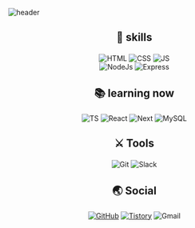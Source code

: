 ![header](https://capsule-render.vercel.app/api?type=Waving&color=auto&height=200&section=header&text=Welcome%20My%20World!&fontSize=60)

## <p align="center"> 💪 skills </p>

<div align="center">
<img alt="HTML" src ="https://img.shields.io/badge/HTML-E34F26.svg?&style=plastic&logo=HTML5&logoColor=white"/>
<img alt="CSS" src ="https://img.shields.io/badge/CSS-1572B6.svg?&?style=plastic&logo=CSS3&logoColor=white"/>
<img alt="JS" src ="https://img.shields.io/badge/JavaScript-F7DF1E.svg?&?style=plastic&logo=JavaScript&logoColor=black"/>
<br>
<img alt="NodeJs" src ="https://img.shields.io/badge/Node.js-339933.svg?&?style=plastic&logo=Node.js&logoColor=white"/> <img alt="Express" src ="https://img.shields.io/badge/Express-000000.svg?&?style=plastic&logo=Express&logoColor=white"/>
</div>

## <p align="center"> 📚 learning now </p>

<div align="center">
<img alt="TS" src ="https://img.shields.io/badge/TypeScript-3178C6.svg?&?style=plastic&logo=TypeScript&logoColor=black"/>
<img alt="React" src ="https://img.shields.io/badge/React-61DAFB.svg?&?style=plastic&logo=React&logoColor=white"/>
<img alt="Next" src ="https://img.shields.io/badge/Next.js-000000.svg?&?style=plastic&logo=Next.js&logoColor=white"/>
<img alt="MySQL" src ="https://img.shields.io/badge/MySQL-4479A1.svg?&?style=plastic&logo=MySQL&logoColor=black"/>
</div>


## <p align="center"> ⚔ Tools </p>

<div align="center">
<img alt="Git" src ="https://img.shields.io/badge/Git-F05032.svg?&?style=plastic&logo=Git&logoColor=black"/>
<img alt="Slack" src ="https://img.shields.io/badge/Slack-4A154B.svg?&?style=plastic&logo=Slack&logoColor=black"/>
</div>


## <p align="center"> 🌏 Social </p>

<div align="center">
<a href="https://github.com/Edaero" target="_blank"><img alt="GitHub" src ="https://img.shields.io/badge/GitHub-181717.svg?&?style=plastic&logo=GitHub&logoColor=white"/></a>
<a href="https://dengcode.tistory.com/" target="_blank"><img alt="Tistory" src ="https://img.shields.io/badge/Tistory-000000.svg?&?style=plastic&logo=Tistory&logoColor=white"/></a>
<img alt="Gmail" src ="https://img.shields.io/badge/edaero22@gmail.com-EA4335.svg?&?style=plastic&logo=Gmail&logoColor=white"/>
</div>

<!--
**Edaero/Edaero** is a ✨ _special_ ✨ repository because its `README.md` (this file) appears on your GitHub profile.

Here are some ideas to get you started:

- 🔭 I’m currently working on ...
- 🌱 I’m currently learning ...
- 👯 I’m looking to collaborate on ...
- 🤔 I’m looking for help with ...
- 💬 Ask me about ...
- 📫 How to reach me: ...
- 😄 Pronouns: ...
- ⚡ Fun fact: ...
-->
